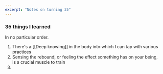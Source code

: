 ```yaml
---
excerpt: "Notes on turning 35"
---
```


### 35 things I learned
In no particular order.

1. There's a [[Deep knowing]] in the body into which I can tap with various practices
2. Sensing the rebound, or feeling the effect something has on your being, is a crucial muscle to train
3. 
